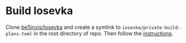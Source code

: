 # Build Iosevka

Clone [be5invis/Iosevka](https://github.com/be5invis/Iosevka.git) and create a
symlink to `iosevka/private-build-plans.toml` in the root directory of repo.  Then
follow the
[instructions](https://github.com/be5invis/Iosevka#building-from-source).

